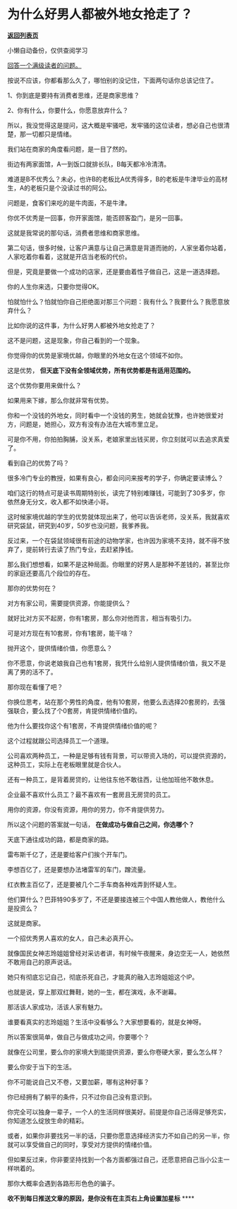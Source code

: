 # 为什么好男人都被外地女抢走了？

[**返回列表页**](/gzh/记忆承载3)

小懒自动备份，仅供查阅学习

[回答一个满级读者的问题。  
](http://mp.weixin.qq.com/s?__biz=MzkwMzQ1MzczOQ==&mid=2247484119&idx=1&sn=17f89a2fc6448ba6cba62fabe2a8f2b5&chksm=c0974f93f7e0c6858fd585f5221af713e3b0d8cd7c59c08a6f3bd85c3ce312f9247478461a34&scene=21#wechat_redirect)

按说不应该，你都看那么久了，哪怕别的没记住，下面两句话你总该记住了。  

1、你到底是要持有消费者思维，还是商家思维？

2、你有什么，你要什么，你愿意放弃什么？

所以，我没觉得这是提问，这大概是牢骚吧，发牢骚的这位读者，想必自己也很清楚，那一切都只是情绪。

我们站在商家的角度看问题，是一目了然的。  

街边有两家面馆，A一到饭口就排长队，B每天都冷冷清清。  

难道是B不优秀么？未必，也许B的老板比A优秀得多，B的老板是牛津毕业的高材生，A的老板只是个没读过书的阿公。  

问题是，食客们来吃的是牛肉面，不是牛津。

你优不优秀是一回事，你开家面馆，能否顾客盈门，是另一回事。

这就是我常说的那句话，消费者思维和商家思维。  

第二句话，很多时候，让客户满意与让自己满意是背道而驰的，人家坐着你站着，人家吃着你看着，这就是开店当老板的代价。

但是，究竟是要做一个成功的店家，还是要由着性子做自己，这是一道选择题。  

你的人生你来选，只要你觉得OK。  

怕就怕什么？怕就怕你自己拒绝面对那三个问题：我有什么？我要什么？我愿意放弃什么？  

比如你说的这件事，为什么好男人都被外地女抢走了？  

这不是问题，这是现象，你自己看到的一个现象。

你觉得你的优势是家境优越，你眼里的外地女在这个领域不如你。

这是优势， **但天底下没有全领域优势，所有优势都是有适用范围的。**

这个优势你要用来做什么？

如果用来下嫁，那么你就非常有优势。

你和一个没钱的外地女，同时看中一个没钱的男生，她就会犹豫，也许她很爱对方，问题是，她担心，双方有没有办法在大城市里立足。

可是你不用，你拍拍胸脯，没关系，老娘家里出钱买房，你立刻就可以去追求真爱了。

看到自己的优势了吗？

很多冷门专业的教授，如果有良心，都会问问来报考的学子，你确定要读博么？

咱们这行的特点可是读书周期特别长，读完了特别难赚钱，可能到了30多岁，你依然身无分文，收入都不如快递小哥。

这时候家境优越的学生的优势就体现出来了，他可以告诉老师，没关系，我就喜欢研究袋鼠，研究到40岁，50岁也没问题，我爹养我。

反过来，一个在袋鼠领域很有前途的动物学家，也许因为家境不支持，就不得不放弃了，提前转行去读了热门专业，去赶紧挣钱。

那么我们想想看，如果不是这种局面。你眼里的好男人是那种不差钱的，甚至比你的家庭还要高几个段位的存在。

那你的优势何在？

对方有家公司，需要提供资源，你能提供么？

就好比对方买不起房，你有1套房，那么你对他而言，相当有吸引力。  

可是对方现在有10套房，你有1套房，能干啥？

抛开这个，提供情绪价值，你愿意么？  

你不愿意，你说老娘我自己也有1套房，我凭什么给别人提供情绪价值，我又不是离了男的活不了。  

那你现在看懂了吧？

你换位思考，站在那个男性的角度，他有10套房，他要么去选择20套房的，去强强联合，要么找了个0套房，肯提供情绪价值的。

他为什么要找你这个有1套房，不肯提供情绪价值的呢？

这个过程就跟公司选择员工一个道理。

公司喜欢两种员工，一种是足够有钱有背景，可以带资入场的，可以提供资源的，这种员工，实际上在老板眼里就是合伙人。  

还有一种员工，是背着房贷的，让他往东他不敢往西，让他加班他不敢休息。

企业最不喜欢什么员工？最不喜欢有一套房且无房贷的员工。  

用你的资源，你没有资源，用你的劳力，你不肯提供劳力。  

所以这个问题的答案就一句话， **在做成功与做自己之间，你选哪个？**

天底下通往成功的路，都是商家的路。  

雷布斯千亿了，还是要给客户们挨个开车门。  

李想百亿了，还是要想办法堵雷军的车门，蹭流量。

红衣教主百亿了，还是要被几个二手车商各种戏弄到怀疑人生。

他们算什么？巴菲特90多岁了，不还是要接连被三个中国人教他做人，教他什么是投资么？  

这就是商家。  

一个招优秀男人喜欢的女人，自己未必真开心。  

就像国民女神志玲姐姐曾经对采访者讲，有时候午夜醒来，身边空无一人，她依然不敢用自己的原声说话。  

她只有彻底忘记自己，彻底杀死自己，才能真的融入志玲姐姐这个IP。  

也就是说，穿上那双红舞鞋，她的一生，都在演戏，永不谢幕。

那活该人家成功，活该人家有魅力。  

谁要看真实的志玲姐姐？生活中没看够么？大家想要看的，就是女神呀。  

所以答案很简单，做自己与做成功之间，你要哪个？  

就像在公司里，要么你的家境大到能提供资源，要么你卷硬大家，要么怎么样？  

要么你安于当下的生活。

你不可能说自己又不卷，又要加薪，哪有这种好事？

你已经拥有了躺平的条件，只不过你自己没有意识到。  

你完全可以独身一辈子，一个人的生活同样很美好。前提是你自己活得足够充实，你知道怎么绽放生命的精彩。

或者，如果你非要找另一半的话，只要你愿意选择经济实力不如自己的另一半，你就可以享受做自己的同时，享受对方提供的情绪价值。

但如果反过来，你非要坚持找到一个各方面都强过自己，还愿意把自己当小公主一样哄着的。  

那你大概率会遇到各路形形色色的骗子。

 **收不到每日推送文章的原因，是你没有在主页右上角设置加星标** ****

